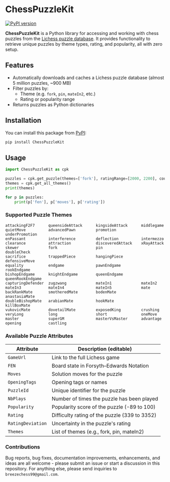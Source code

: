 # ChessPuzzleKit
[![PyPI version](https://img.shields.io/pypi/v/ChessPuzzleKit.svg)](https://pypi.org/project/ChessPuzzleKit/)

**ChessPuzzleKit** is a Python library for accessing and working with chess puzzles from the [Lichess puzzle database](https://database.lichess.org/#puzzles). It provides functionality to retrieve unique puzzles by theme types, rating, and popularity, all with zero setup.

## Features

- Automatically downloads and caches a Lichess puzzle database (almost 5 million puzzles, ~900 MB)
- Filter puzzles by:
  - Theme (e.g. `fork`, `pin`, `mateIn2`, etc.)
  - Rating or popularity range
- Returns puzzles as Python dictionaries

## Installation
You can install this package from [PyPI](https://pypi.org/project/ChessPuzzleKit/):
```bash
pip install ChessPuzzleKit
```

## Usage
```py
import ChessPuzzleKit as cpk

puzzles = cpk.get_puzzle(themes=['fork'], ratingRange=[2000, 2200], count=3)
themes = cpk.get_all_themes()
print(themes)

for p in puzzles:
    print(p['fen'], p['moves'], p['rating'])
```

### Supported Puzzle Themes

```text
attackingF2F7      queensideAttack      kingsideAttack      middlegame
quietMove          advancedPawn         promotion           underPromotion
enPassant          interference         deflection          intermezzo
clearance          attraction           discoveredAttack    xRayAttack
skewer             fork                 pin                 doubleCheck
sacrifice          trappedPiece         hangingPiece        defensiveMove
equality           endgame              pawnEndgame         rookEndgame
bishopEndgame      knightEndgame        queenEndgame        queenRookEndgame
capturingDefender  zugzwang             mateIn1             mateIn2
mateIn3            mateIn4              mateIn5             mate
backRankMate       smotheredMate        bodenMate           anastasiaMate
doubleBishopMate   arabianMate          hookMate            killBoxMate
vukovicMate        dovetailMate         exposedKing         crushing
veryLong           long                 short               oneMove
master             superGM              masterVsMaster      advantage
opening            castling
```

### Available Puzzle Attributes

| Attribute         | Description (editable)                              |
|------------------|------------------------------------------------------|
| `GameUrl`         | Link to the full Lichess game                       |
| `FEN`             | Board state in Forsyth–Edwards Notation             |
| `Moves`           | Solution moves for the puzzle                       |
| `OpeningTags`     | Opening tags or names                               |
| `PuzzleId`        | Unique identifier for the puzzle                    |
| `NbPlays`         | Number of times the puzzle has been played          |
| `Popularity`      | Popularity score of the puzzle (-89 to 100)         |
| `Rating`          | Difficulty rating of the puzzle (339 to 3352)       |
| `RatingDeviation` | Uncertainty in the puzzle's rating                  |
| `Themes`          | List of themes (e.g., fork, pin, mateIn2)           |

### Contributions
Bug reports, bug fixes, documentation improvements, enhancements, and ideas are all welcome - please submit an issue or start a discussion in this repository. For anything else, please send inquiries to `breezechess99@gmail.com`.
